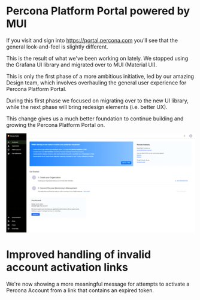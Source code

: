 # Percona Platform Portal powered by MUI
If you visit and sign into https://portal.percona.com you'll see that the general look-and-feel is slightly different.

This is the result of what we've been working on lately. We stopped using the Grafana UI library and migrated over to MUI (Material UI). 

This is only the first phase of a more ambitious initiative, led by our amazing Design team, which involves overhauling the general user experience for Percona Platform Portal.

During this first phase we focused on migrating over to the new UI library, while the next phase will bring redesign elements (i.e. better UX).

This change gives us a much better foundation to continue building and growing the Percona Platform Portal on.



![New-UI-changes](../images/new_MUI.png)
# Improved handling of invalid account activation links 

We're now showing a more meaningful message for attempts to activate a Percona Account from a link that contains an expired token.